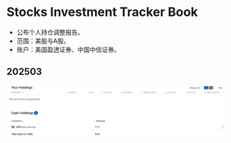 # Stocks Investment Tracker Book

* 公布个人持仓调整报告。
* 范围：美股与A股。
* 账户：美国盈透证券、中国中信证券。

## 202503

![](R01Files/20250301.png)
